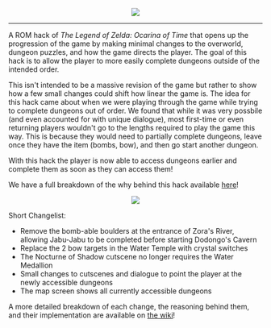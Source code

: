 <p align="center">
  <img src="https://github.com/nmacadam/ocarina-unlocked/assets/37878073/05ec7437-d904-4167-94c6-6e76e70c01e7" />
</p>
<hr>
A ROM hack of <i>The Legend of Zelda: Ocarina of Time</i> that opens up the progression of the game by making minimal changes to the overworld, dungeon puzzles, and how the game directs the player.
The goal of this hack is to allow the player to more easily complete dungeons outside of the intended order. </p>

This isn't intended to be a massive revision of the game but rather to show how a few small changes could shift how linear the game is.
The idea for this hack came about when we were playing through the game while trying to complete dungeons out of order.
We found that while it was very possbile (and even accounted for with unique dialogue), most first-time or even returning players wouldn't go to the lengths required to play the game this way.
This is because they would need to partially complete dungeons, leave once they have the item (bombs, bow), and then go start another dungeon.

With this hack the player is now able to access dungeons earlier and complete them as soon as they can access them!

We have a full breakdown of the why behind this hack available [here](https://github.com/nmacadam/ocarina-unlocked/wiki)!


<p align="center">
  <img src="https://github.com/nmacadam/ocarina-unlocked/assets/37878073/56b9736e-dd53-4a5f-ada8-5e84563c87cc" />
</p>

Short Changelist:
- Remove the bomb-able boulders at the entrance of Zora's River, allowing Jabu-Jabu to be completed before starting Dodongo's Cavern
- Replace the 2 bow targets in the Water Temple with crystal switches
- The Nocturne of Shadow cutscene no longer requires the Water Medallion
- Small changes to cutscenes and dialogue to point the player at the newly accessible dungeons
- The map screen shows all currently accessible dungeons

A more detailed breakdown of each change, the reasoning behind them, and  their implementation are available on [the wiki](https://github.com/nmacadam/ocarina-unlocked/wiki)!
